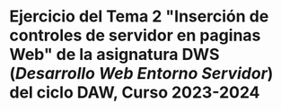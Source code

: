 # Ejercicio del Tema 2 "Inserción de controles de servidor en paginas Web" de la asignatura **DWS** (*Desarrollo Web Entorno Servidor*) del ciclo DAW, Curso 2023-2024
